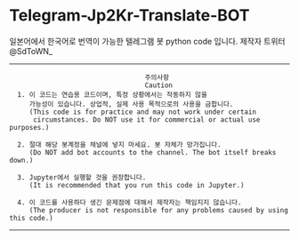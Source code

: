 # Telegram-Jp2Kr-Translate-BOT
일본어에서 한국어로 번역이 가능한 텔레그램 봇 python code 입니다.
제작자 트위터 @SdToWN_

**************************************************************************************
                                      주의사항
                                      Caution
      1. 이 코드는 연습용 코드이며, 특정 상황에서는 작동하지 않을
         가능성이 있습니다. 상업적, 실제 사용 목적으로의 사용을 금합니다.
         (This code is for practice and may not work under certain
          circumstances. Do NOT use it for commercial or actual use purposes.)
    
      2. 절대 해당 봇계정을 채널에 넣지 마세요. 봇 자체가 망가집니다.
         (Do NOT add bot accounts to the channel. The bot itself breaks down.)
         
      3. Jupyter에서 실행할 것을 권장합니다.
         (It is recommended that you run this code in Jupyter.)
        
      4. 이 코드를 사용하다 생긴 문제점에 대해서 제작자는 책임지지 않습니다.
         (The producer is not responsible for any problems caused by using this code.)
      
**************************************************************************************
